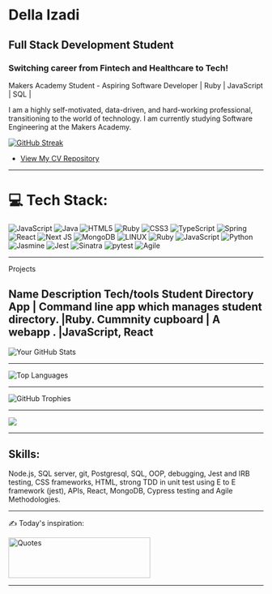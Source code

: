 # Della Izadi
## Full Stack Development Student
### Switching career from Fintech and Healthcare to Tech!
Makers Academy Student - Aspiring Software Developer | Ruby | JavaScript | SQL |

I am a highly self-motivated, data-driven, and hard-working professional, transitioning to the world of technology. I am currently studying Software Engineering at the Makers Academy.

[![GitHub Streak](https://github-readme-streak-stats.herokuapp.com/?user=Delladi&theme=dark)](https://git.io/streak-stats)
- [View My CV Repository](https://github.com/Delladi/CV)
---
# 💻 Tech Stack:
![JavaScript](https://img.shields.io/badge/javascript-%23323330.svg?style=for-the-badge&logo=javascript&logoColor=%23F7DF1E) ![Java](https://img.shields.io/badge/java-%23ED8B00.svg?style=for-the-badge&logo=java&logoColor=white) ![HTML5](https://img.shields.io/badge/html5-%23E34F26.svg?style=for-the-badge&logo=html5&logoColor=white) ![Ruby](https://img.shields.io/badge/ruby-%23CC342D.svg?style=for-the-badge&logo=ruby&logoColor=white) ![CSS3](https://img.shields.io/badge/css3-%231572B6.svg?style=for-the-badge&logo=css3&logoColor=white) ![TypeScript](https://img.shields.io/badge/typescript-%23007ACC.svg?style=for-the-badge&logo=typescript&logoColor=white) ![Spring](https://img.shields.io/badge/spring-%236DB33F.svg?style=for-the-badge&logo=spring&logoColor=white) ![React](https://img.shields.io/badge/react-%2320232a.svg?style=for-the-badge&logo=react&logoColor=%2361DAFB) ![Next JS](https://img.shields.io/badge/Next-black?style=for-the-badge&logo=next.js&logoColor=white) ![MongoDB](https://img.shields.io/badge/MongoDB-%234ea94b.svg?style=for-the-badge&logo=mongodb&logoColor=white) ![LINUX](https://img.shields.io/badge/Linux-FCC624?style=for-the-badge&logo=linux&logoColor=black)
![Ruby](https://img.shields.io/badge/ruby-%23CC342D.svg?style=for-the-badge&logo=ruby&logoColor=white) ![JavaScript](https://img.shields.io/badge/javascript-%23323330.svg?style=for-the-badge&logo=javascript&logoColor=%23F7DF1E) ![Python](https://img.shields.io/badge/python-3670A0?style=for-the-badge&logo=python&logoColor=ffdd54) ![Jasmine](https://img.shields.io/badge/jasmine-%238A4182.svg?style=for-the-badge&logo=jasmine&logoColor=white) 
![Jest](https://img.shields.io/badge/Jest-%23C21325.svg?style=for-the-badge&logo=Jest&logoColor=white) ![Sinatra](https://img.shields.io/badge/Sinatra-%23CC342D.svg?style=for-the-badge&logo=Sinatra&logoColor=white) ![pytest](https://img.shields.io/badge/pytest-%230A9EDC.svg?style=for-the-badge&logo=pytest&logoColor=white) ![Agile](https://img.shields.io/badge/Agile-%230175C2.svg?style=for-the-badge&logo=Agile&logoColor=white)


---
Projects

Name	                   Description	                                    Tech/tools
Student Directory App	| Command line app which manages student directory.	|Ruby.
Cummnity cupboard	    |  A webapp .                                     	|JavaScript, React
----------



![Your GitHub Stats](https://github-readme-stats.vercel.app/api?username=Delladi&show_icons=true&theme=dark)

----

![Top Languages](https://github-readme-stats.vercel.app/api/top-langs/?username=Delladi&layout=compact&theme=dark)

---
![GitHub Trophies](https://github-profile-trophy.vercel.app/?username=Delladi&theme=onedark)

---

[![](https://visitcount.itsvg.in/api?id=Delladi&icon=0&color=0)](https://visitcount.itsvg.in)

---

## Skills:
Node.js, SQL server, git, Postgresql, SQL, OOP, debugging, Jest and IRB testing, CSS frameworks, HTML, strong TDD in unit test using E to E framework (jest), APIs, React, MongoDB,  Cypress testing and Agile Methodologies.

---
✍️ Today's inspiration:

<div style="width: 280px; height: 80px;">
  <img src="https://quotes-github-readme.vercel.app/api?type=horizontal&theme=gruvbox" alt="Quotes" width="100%" height="100%">
</div>


---
